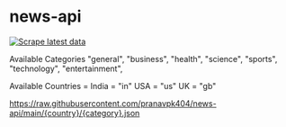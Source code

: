 # news-api
[![Scrape latest data](https://github.com/pranavpk404/news-api/actions/workflows/main.yml/badge.svg)](https://github.com/pranavpk404/news-api/actions/workflows/main.yml)



Available Categories
"general",
"business",
"health",
"science",
"sports",
"technology",
"entertainment",

Available Countries = 
India = "in"
USA  = "us" 
UK = "gb"

https://raw.githubusercontent.com/pranavpk404/news-api/main/{country}/{category}.json
